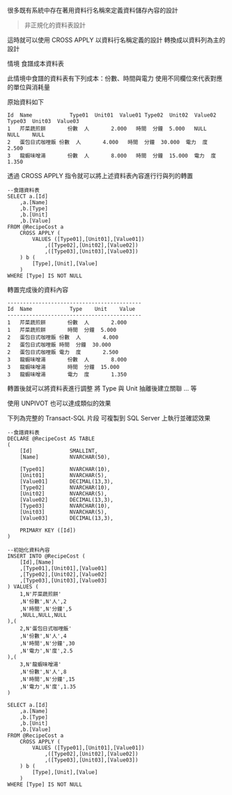 很多既有系統中存在著用資料行名稱來定義資料儲存內容的設計

> 非正規化的資料表設計

這時就可以使用 CROSS APPLY 以資料行名稱定義的設計
轉換成以資料列為主的設計

情境
食譜成本資料表

此情境中食譜的資料表有下列成本：份數、時間與電力
使用不同欄位來代表對應的單位與消耗量

原始資料如下

```
Id	Name			Type01	Unit01	Value01	Type02	Unit02	Value02	Type03	Unit03	Value03
1	芹菜蔬煎餅		份數	人		2.000	時間	分鐘	5.000	NULL	NULL	NULL
2	蛋包日式咖哩飯	份數	人		4.000	時間	分鐘	30.000	電力	度		2.500
3	龍蝦味噌湯		份數	人		8.000	時間	分鐘	15.000	電力	度		1.350
```

透過 CROSS APPLY 指令就可以將上述資料表內容進行行與列的轉置

```
--食譜資料表
SELECT a.[Id]
	,a.[Name]
	,b.[Type]
	,b.[Unit]
	,b.[Value]
FROM @RecipeCost a
	CROSS APPLY (
		VALUES ([Type01],[Unit01],[Value01])
			,([Type02],[Unit02],[Value02])
			,([Type03],[Unit03],[Value03])
	) b (
		[Type],[Unit],[Value]
	)
WHERE [Type] IS NOT NULL
```

轉置完成後的資料內容

```
-------------------------------------------
Id	Name			Type	Unit	Value
-------------------------------------------
1	芹菜蔬煎餅		份數	人		2.000
1	芹菜蔬煎餅		時間	分鐘	5.000
2	蛋包日式咖哩飯	份數	人		4.000
2	蛋包日式咖哩飯	時間	分鐘	30.000
2	蛋包日式咖哩飯	電力	度		2.500
3	龍蝦味噌湯		份數	人		8.000
3	龍蝦味噌湯		時間	分鐘	15.000
3	龍蝦味噌湯		電力	度		1.350
```

轉置後就可以將資料表進行調整
將 Type 與 Unit 抽離後建立關聯 ... 等

使用 UNPIVOT 也可以達成類似的效果

下列為完整的 Transact-SQL 片段
可複製到 SQL Server 上執行並確認效果

```
--食譜資料表
DECLARE @RecipeCost AS TABLE
(
	[Id]			SMALLINT,
	[Name]			NVARCHAR(50),

	[Type01]		NVARCHAR(10),
	[Unit01]		NVARCHAR(5),
	[Value01]		DECIMAL(13,3),	
	[Type02]		NVARCHAR(10),
	[Unit02]		NVARCHAR(5),
	[Value02]		DECIMAL(13,3),
	[Type03]		NVARCHAR(10),
	[Unit03]		NVARCHAR(5),
	[Value03]		DECIMAL(13,3),

	PRIMARY KEY ([Id])
)

--初始化資料內容
INSERT INTO @RecipeCost (
	[Id],[Name]
	,[Type01],[Unit01],[Value01]
	,[Type02],[Unit02],[Value02]
	,[Type03],[Unit03],[Value03]
) VALUES (
	1,N'芹菜蔬煎餅'
	,N'份數',N'人',2
	,N'時間',N'分鐘',5
	,NULL,NULL,NULL
),(
	2,N'蛋包日式咖哩飯'
	,N'份數',N'人',4
	,N'時間',N'分鐘',30
	,N'電力',N'度',2.5
),(
	3,N'龍蝦味噌湯'
	,N'份數',N'人',8
	,N'時間',N'分鐘',15
	,N'電力',N'度',1.35
)

SELECT a.[Id]
	,a.[Name]
	,b.[Type]
	,b.[Unit]
	,b.[Value]
FROM @RecipeCost a
	CROSS APPLY (
		VALUES ([Type01],[Unit01],[Value01])
			,([Type02],[Unit02],[Value02])
			,([Type03],[Unit03],[Value03])
	) b (
		[Type],[Unit],[Value]
	)
WHERE [Type] IS NOT NULL
```